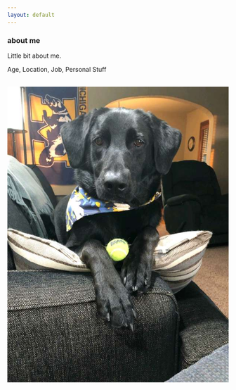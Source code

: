 ```yaml
---
layout: default
---
```

<div class="blurb">
         <section>
            <!-- FIRST BLOCK -->
            <div id="first-block">
               <div class="line">
                  <div class="margin-bottom">
                     <div class="margin">
                        <article class="s-12">
                           <h1>about me</h1>
                           <p>Little bit about me.</p>
                           <p>Age, Location, Job, Personal Stuff</p>
                           <br>
                           <img src="img/frank.jpg" alt="Franklin Marie O'Boyle" align="middle">
                        </article>
                     </div>
                  </div>
               </div>
            </div>
         </section>
</div><!-- /.blurb -->
